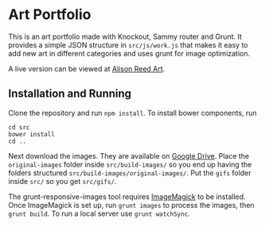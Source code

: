 # Art Portfolio
This is an art portfolio made with Knockout, Sammy router and Grunt. It provides a simple JSON structure in `src/js/work.js` that makes it easy to add new art in different categories and uses grunt for image optimization.

A live version can be viewed at [Alison Reed Art](http://alisonreedart.com).

## Installation and Running

Clone the repository and run `npm install`. To install bower components, run 
```
cd src
bower install
cd ..
```

Next download the images. They are available on [Google Drive](https://drive.google.com/open?id=0B4-nN5EW3SkYWDgzTmJqQm1IVGM). Place the `original-images` folder inside `src/build-images/` so you end up having the folders structured `src/build-images/original-images/`. Put the `gifs` folder inside `src/` so you get `src/gifs/`.

The grunt-responsive-images tool requires [ImageMagick](https://www.imagemagick.org/script/index.php) to be installed. Once ImageMagick is set up, run `grunt images` to process the images, then `grunt build`. To run a local server use `grunt watchSync`. 